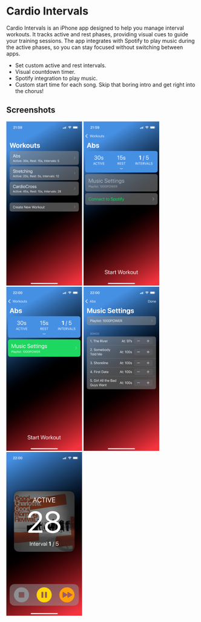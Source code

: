 # Cardio Intervals

Cardio Intervals is an iPhone app designed to help you manage interval workouts. It tracks active and rest phases, providing visual cues to guide your training sessions. The app integrates with Spotify to play music during the active phases, so you can stay focused without switching between apps.

- Set custom active and rest intervals.
- Visual countdown timer.
- Spotify integration to play music.
- Custom start time for each song. Skip that boring intro and get right into the chorus!

## Screenshots

<img src="screenshots/workout_list.PNG" alt="workout_list" width="200">

<img src="screenshots/workout_info_not_connected.PNG" alt="workout_info_not_connected" width="200">

<img src="screenshots/workout_info_connected.PNG" alt="workout_info_connected" width="200">

<img src="screenshots/workout_playlist_edit_mode.PNG" alt="workout_playlist_edit_mode" width="200">

<img src="screenshots/active_playing.PNG" alt="active_playing" width="200">


